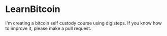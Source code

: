 # LearnBitcoin
I'm creating a bitcoin self custody course using digisteps. If you know how to improve it, please make a pull request.
